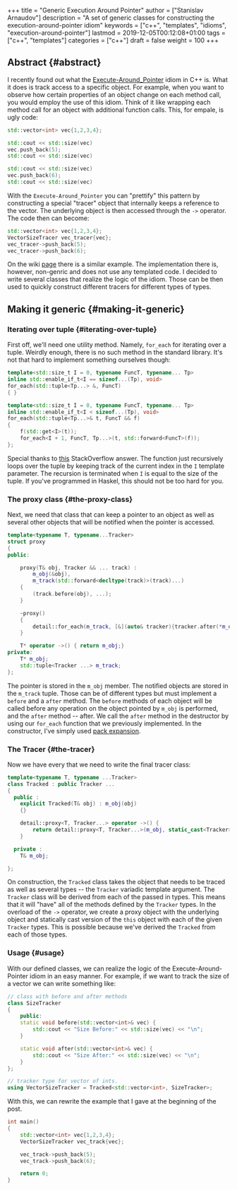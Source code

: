 +++
title = "Generic Execution Around Pointer"
author = ["Stanislav Arnaudov"]
description = "A set of generic classes for constructing the execution-around-pointer idiom"
keywords = ["c++", "templates", "idioms", "execution-around-pointer"]
lastmod = 2019-12-05T00:12:08+01:00
tags = ["c++", "templates"]
categories = ["c++"]
draft = false
weight = 100
+++

## Abstract {#abstract}

I recently found out what the [Execute-Around\_Pointer](https://en.wikibooks.org/wiki/More%5FC%252B%252B%5FIdioms/Execute-Around%5FPointer) idiom in C++ is. What it does is track access to a specific object. For example, when you want to observe how certain properties of an object change on each method call, you would employ the use of this idiom. Think of it like wrapping each method call for an object with additional function calls. This, for empale, is ugly code:

```c++
std::vector<int> vec{1,2,3,4};

std::cout << std::size(vec)
vec.push_back(5);
std::cout << std::size(vec)

std::cout << std::size(vec)
vec.push_back(6);
std::cout << std::size(vec)
```

With the `Execute-Around_Pointer` you can "prettify" this pattern by constructing a special "tracer" object that internally keeps a reference to the vector. The underlying object is then accessed through the `->` operator. The code then can become:

```c++
std::vector<int> vec{1,2,3,4};
VectorSizeTracer vec_tracer{vec};
vec_tracer->push_back(5);
vec_tracer->push_back(6);
```

On the wiki [page](https://en.wikibooks.org/wiki/More%5FC%252B%252B%5FIdioms/Execute-Around%5FPointer) there is a similar example. The implementation there is, however, non-genric and does not use any templated code. I decided to write several classes that realize the logic of the idiom. Those can be then used to quickly construct different tracers for different types of types.


## Making it generic {#making-it-generic}


### Iterating over tuple {#iterating-over-tuple}

First off, we'll need one utility method. Namely, `for_each` for iterating over a tuple. Weirdly enough, there is no such method in the standard library. It's not that hard to implement something ourselves though:

```c++
template<std::size_t I = 0, typename FuncT, typename... Tp>
inline std::enable_if_t<I == sizeof...(Tp), void>
for_each(std::tuple<Tp...> &, FuncT)
{ }

template<std::size_t I = 0, typename FuncT, typename... Tp>
inline std::enable_if_t<I < sizeof...(Tp), void>
for_each(std::tuple<Tp...>& t, FuncT && f)
{
    f(std::get<I>(t));
    for_each<I + 1, FuncT, Tp...>(t, std::forward<FuncT>(f));
};

```

Special thanks to [this](https://stackoverflow.com/a/6894436) StackOverflow answer. The function just recursively loops over the tuple by keeping track of the current index in the `I` template parameter. The recursion is terminated when `I` is equal to the size of the tuple. If you've programmed in Haskel, this should not be too hard for you.


### The proxy class {#the-proxy-class}

Next, we need that class that can keep a pointer to an object as well as several other objects that will be notified when the pointer is accessed.

```c++
template<typename T, typename...Tracker>
struct proxy
{
public:

    proxy(T& obj, Tracker && ... track) :
        m_obj(&obj),
        m_track(std::forward<decltype(track)>(track)...)
    {
        (track.before(obj), ...);
    }

    ~proxy()
    {
        detail::for_each(m_track, [&](auto& tracker){tracker.after(*m_obj);});
    }

    T* operator ->() { return m_obj;}
private:
    T* m_obj;
    std::tuple<Tracker ...> m_track;
};
```

The pointer is stored in the `m_obj` member. The notified objects are stored in the `m_track` tuple. Those can be of different types but must implement a `before` and a `after` method. The `before` methods of each object will be called before any operation on the object pointed by `m_obj` is performed, and the `after` method -- after. We call the `after` method in the destructor by using our `for_each` function that we previously implemented. In the constructor, I've simply used [pack expansion](https://arne-mertz.de/2016/11/more-variadic-templates/).


### The Tracer {#the-tracer}

Now we have every that we need to write the final tracer class:

```c++
template<typename T, typename ...Tracker>
class Tracked : public Tracker ...
{
  public :
    explicit Tracked(T& obj) : m_obj(obj)
    {}

    detail::proxy<T, Tracker...> operator ->() {
        return detail::proxy<T, Tracker...>(m_obj, static_cast<Tracker>(*this)...);
    }

  private :
    T& m_obj;

};
```

On construction, the `Tracked` class takes the object that needs to be traced as well as several types -- the `Tracker` variadic template argument. The `Tracker` class will be derived from each of the passed in types. This means that it will "have" all of the methods defined by the `Tracker` types. In the overload of the `->` operator, we create a proxy object with the underlying object and statically cast version of the `this` object with each of the given `Tracker` types. This is possible because we've derived the `Tracked` from each of those types.


### Usage {#usage}

With our defined classes, we can realize the logic of the Execute-Around-Pointer idiom in an easy manner. For example, if we want to track the size of a vector we can write something like:

```c++
// class with before and after methods
class SizeTracker
{
    public:
    static void before(std::vector<int>& vec) {
        std::cout << "Size Before:" << std::size(vec) << "\n";
    }

    static void after(std::vector<int>& vec) {
        std::cout << "Size After:" << std::size(vec) << "\n";
    }
};

// tracker type for vector of ints.
using VectorSizeTracker = Tracked<std::vector<int>, SizeTracker>;
```

With this, we can rewrite the example that I gave at the beginning of the post.

```c++
int main()
{
    std::vector<int> vec{1,2,3,4};
    VectorSizeTracker vec_track{vec};

    vec_track->push_back(5);
    vec_track->push_back(6);

    return 0;
}
```
